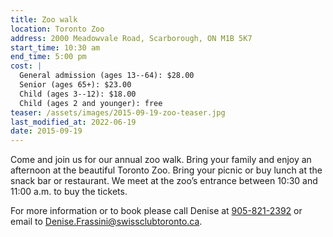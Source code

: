 ```yaml
---
title: Zoo walk
location: Toronto Zoo
address: 2000 Meadowvale Road, Scarborough, ON M1B 5K7
start_time: 10:30 am
end_time: 5:00 pm
cost: |
  General admission (ages 13--64): $28.00
  Senior (ages 65+): $23.00
  Child (ages 3--12): $18.00
  Child (ages 2 and younger): free
teaser: /assets/images/2015-09-19-zoo-teaser.jpg
last_modified_at: 2022-06-19
date: 2015-09-19
---
```


Come and join us for our annual zoo walk. Bring your family and enjoy an
afternoon at the beautiful Toronto Zoo. Bring your picnic or buy lunch at the
snack bar or restaurant. We meet at the zoo’s entrance between 10:30 and 11:00
a.m. to buy the tickets.

For more information or to book please call Denise at [905-821-2392][tel] or
email to <Denise.Frassini@swissclubtoronto.ca>.

[tel]: <tel:905-821-2392>
